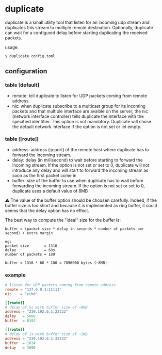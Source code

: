 # duplicate

duplicate is a small utility tool that listen for an incoming udp stream and
duplicates this stream to multiple remote destination. Optionally, duplicate
can wait for a configured delay before starting duplicating the received packets.

usage:

```bash
$ duplicate config.toml
```

## configuration

### table [default]

* remote: tell duplicate to listen for UDP packets coming from remote address.
* nic:    when duplicate subscribe to a multicast group for its incoming packets
  and that multiple interface are avaible on the server, the nic (network interface
  controller) tells duplicate the interface with the specified identifier.
  This option is not mandatory. Duplicate will chose the default network interface
  if the option is not set or let empty.

### table [[route]]

* address: address (ip:port) of the remote host where duplicate has to forward
  the incoming stream.
* delay:   delay (in millisecond) to wait before starting to forward the incoming
  stream. If the option is not set or set to 0, duplicate will not introduce any
  delay and will start to forward the incoming stream as soon as the first packet
  come in.
* buffer:  size of the buffer to use when duplicate has to wait before forwarding
  the incoming stream. If the option is not set or set to 0, duplicate uses a
  default value of 8MB

:warning: The value of the buffer option should be choosen carefully. Indeed, if the buffer
size is too short and because it is implemented as ring buffer, it could seems that
the delay option has no effect.

The best way to compute the "ideal" size for the buffer is:

```
buffer = (packet size * delay in seconds * number of packets per second) + extra margin

eg:
packet size       = 1316
delay             = 60s
number of packets = 100

buffer = 1316 * 60 * 100 = 7896000 bytes (~8MB)
```

### example

```toml
# listen for UDP packets coming from remote address
remote = "127.0.0.1:11111"
nic    = "eth0"

[[route]]
# delay of 5s with buffer size of ~8KB
address = "239.192.0.1:22222"
delay   = 5000
buffer  = 8192

[[route]]
# delay of 1s with buffer size of ~1KB
address = "239.192.0.1:33333"
buffer  = 1024
delay   = 1000
```
